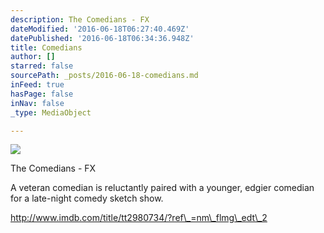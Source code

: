 ```yaml
---
description: The Comedians - FX
dateModified: '2016-06-18T06:27:40.469Z'
datePublished: '2016-06-18T06:34:36.948Z'
title: Comedians
author: []
starred: false
sourcePath: _posts/2016-06-18-comedians.md
inFeed: true
hasPage: false
inNav: false
_type: MediaObject

---
```

![](https://the-grid-user-content.s3-us-west-2.amazonaws.com/36fac1f0-8658-469e-b954-c959228b34be.jpg)

The Comedians - FX

A veteran comedian is reluctantly paired with a younger, edgier comedian for a late-night comedy sketch show.

http://www.imdb.com/title/tt2980734/?ref\_=nm\_flmg\_edt\_2
